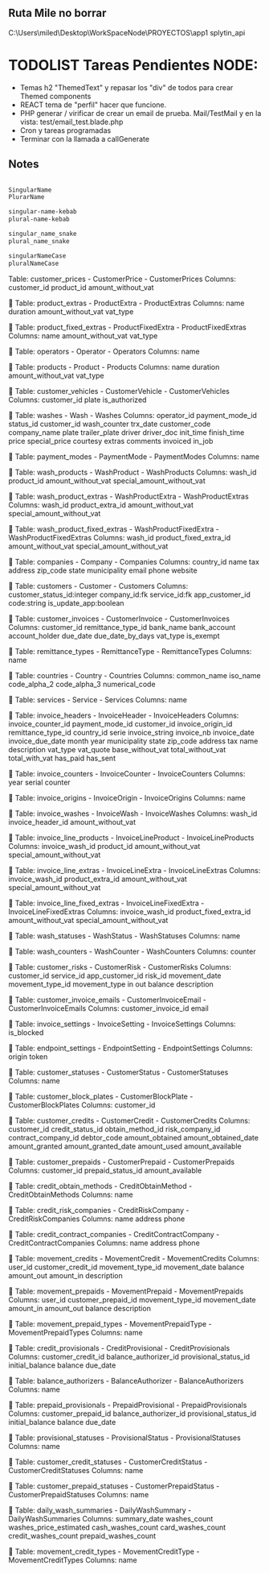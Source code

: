 ## Ruta Mile no borrar

C:\Users\miled\Desktop\WorkSpaceNode\PROYECTOS\app1
splytin_api



# TODOLIST Tareas Pendientes NODE:

- Temas h2 "ThemedText" y repasar los "div" de todos para crear Themed components
- REACT tema de "perfil" hacer que funcione.
- PHP generar / virificar de crear un email de prueba. Mail/TestMail y en la vista: test/email_test.blade.php
- Cron y tareas programadas
- Terminar con la llamada a callGenerate





## Notes

```sh

SingularName 
PlurarName

singular-name-kebab
plural-name-kebab

singular_name_snake
plural_name_snake

singularNameCase
pluralNameCase


```




Table: customer_prices - CustomerPrice - CustomerPrices
Columns: customer_id product_id amount_without_vat 
 
📄 Table: product_extras - ProductExtra - ProductExtras
Columns: name duration amount_without_vat vat_type 
 
📄 Table: product_fixed_extras - ProductFixedExtra - ProductFixedExtras
Columns: name amount_without_vat vat_type 
 
📄 Table: operators - Operator - Operators
Columns: name 
 
📄 Table: products - Product - Products
Columns: name duration amount_without_vat vat_type 
 
📄 Table: customer_vehicles - CustomerVehicle - CustomerVehicles
Columns: customer_id plate is_authorized 
 
📄 Table: washes - Wash - Washes
Columns: operator_id payment_mode_id status_id customer_id wash_counter trx_date customer_code company_name plate trailer_plate driver driver_doc init_time finish_time price special_price courtesy extras comments invoiced in_job 
 
📄 Table: payment_modes - PaymentMode - PaymentModes
Columns: name 
 
📄 Table: wash_products - WashProduct - WashProducts
Columns: wash_id product_id amount_without_vat special_amount_without_vat 
 
📄 Table: wash_product_extras - WashProductExtra - WashProductExtras
Columns: wash_id product_extra_id amount_without_vat special_amount_without_vat 
 
📄 Table: wash_product_fixed_extras - WashProductFixedExtra - WashProductFixedExtras
Columns: wash_id product_fixed_extra_id amount_without_vat special_amount_without_vat 
 
📄 Table: companies - Company - Companies
Columns: country_id name tax address zip_code state municipality email phone website 
 
📄 Table: customers - Customer - Customers
Columns: customer_status_id:integer company_id:fk service_id:fk app_customer_id code:string is_update_app:boolean 
 
📄 Table: customer_invoices - CustomerInvoice - CustomerInvoices
Columns: customer_id remittance_type_id bank_name bank_account account_holder due_date due_date_by_days vat_type is_exempt 
 
📄 Table: remittance_types - RemittanceType - RemittanceTypes
Columns: name 
 
📄 Table: countries - Country - Countries
Columns: common_name iso_name code_alpha_2 code_alpha_3 numerical_code 
 
📄 Table: services - Service - Services
Columns: name 
 
📄 Table: invoice_headers - InvoiceHeader - InvoiceHeaders
Columns: invoice_counter_id payment_mode_id customer_id invoice_origin_id remittance_type_id country_id serie invoice_string invoice_nb invoice_date invoice_due_date month year municipality state zip_code address tax name description vat_type vat_quote base_without_vat total_without_vat total_with_vat has_paid has_sent 
 
📄 Table: invoice_counters - InvoiceCounter - InvoiceCounters
Columns: year serial counter 
 
📄 Table: invoice_origins - InvoiceOrigin - InvoiceOrigins
Columns: name 
 
📄 Table: invoice_washes - InvoiceWash - InvoiceWashes
Columns: wash_id invoice_header_id amount_without_vat 
 
📄 Table: invoice_line_products - InvoiceLineProduct - InvoiceLineProducts
Columns: invoice_wash_id product_id amount_without_vat special_amount_without_vat 
 
📄 Table: invoice_line_extras - InvoiceLineExtra - InvoiceLineExtras
Columns: invoice_wash_id product_extra_id amount_without_vat special_amount_without_vat 
 
📄 Table: invoice_line_fixed_extras - InvoiceLineFixedExtra - InvoiceLineFixedExtras
Columns: invoice_wash_id product_fixed_extra_id amount_without_vat special_amount_without_vat 
 
📄 Table: wash_statuses - WashStatus - WashStatuses
Columns: name 
 
📄 Table: wash_counters - WashCounter - WashCounters
Columns: counter 
 
📄 Table: customer_risks - CustomerRisk - CustomerRisks
Columns: customer_id service_id app_customer_id risk_id movement_date movement_type_id movement_type in out balance description 
 
📄 Table: customer_invoice_emails - CustomerInvoiceEmail - CustomerInvoiceEmails
Columns: customer_invoice_id email 
 
📄 Table: invoice_settings - InvoiceSetting - InvoiceSettings
Columns: is_blocked 
 
📄 Table: endpoint_settings - EndpointSetting - EndpointSettings
Columns: origin token 
 
📄 Table: customer_statuses - CustomerStatus - CustomerStatuses
Columns: name 
 
📄 Table: customer_block_plates - CustomerBlockPlate - CustomerBlockPlates
Columns: customer_id 
 
📄 Table: customer_credits - CustomerCredit - CustomerCredits
Columns: customer_id credit_status_id obtain_method_id risk_company_id contract_company_id debtor_code amount_obtained amount_obtained_date amount_granted amount_granted_date amount_used amount_available 
 
📄 Table: customer_prepaids - CustomerPrepaid - CustomerPrepaids
Columns: customer_id prepaid_status_id amount_available 
 
📄 Table: credit_obtain_methods - CreditObtainMethod - CreditObtainMethods
Columns: name 
 
📄 Table: credit_risk_companies - CreditRiskCompany - CreditRiskCompanies
Columns: name address phone 
 
📄 Table: credit_contract_companies - CreditContractCompany - CreditContractCompanies
Columns: name address phone 
 
📄 Table: movement_credits - MovementCredit - MovementCredits
Columns: user_id customer_credit_id movement_type_id movement_date balance amount_out amount_in description 
 
📄 Table: movement_prepaids - MovementPrepaid - MovementPrepaids
Columns: user_id customer_prepaid_id movement_type_id movement_date amount_in amount_out balance description 
 
📄 Table: movement_prepaid_types - MovementPrepaidType - MovementPrepaidTypes
Columns: name 
 
📄 Table: credit_provisionals - CreditProvisional - CreditProvisionals
Columns: customer_credit_id balance_authorizer_id provisional_status_id initial_balance balance due_date 
 
📄 Table: balance_authorizers - BalanceAuthorizer - BalanceAuthorizers
Columns: name 
 
📄 Table: prepaid_provisionals - PrepaidProvisional - PrepaidProvisionals
Columns: customer_prepaid_id balance_authorizer_id provisional_status_id initial_balance balance due_date 
 
📄 Table: provisional_statuses - ProvisionalStatus - ProvisionalStatuses
Columns: name 
 
📄 Table: customer_credit_statuses - CustomerCreditStatus - CustomerCreditStatuses
Columns: name 
 
📄 Table: customer_prepaid_statuses - CustomerPrepaidStatus - CustomerPrepaidStatuses
Columns: name 
 
📄 Table: daily_wash_summaries - DailyWashSummary - DailyWashSummaries
Columns: summary_date washes_count washes_price_estimated cash_washes_count card_washes_count credit_washes_count prepaid_washes_count 
 
📄 Table: movement_credit_types - MovementCreditType - MovementCreditTypes
Columns: name 
 